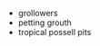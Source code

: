 <div><span id="docs-internal-guid-5a727226-7fff-4da3-8c6c-b3f19f57b149"></span></div>

- <div dir="ltr" role="presentation">grollowers</div>

- <div dir="ltr" role="presentation">petting grouth</div>

- <div dir="ltr" role="presentation">tropical possell pits</div>


<!-- -->

<!-- -->

